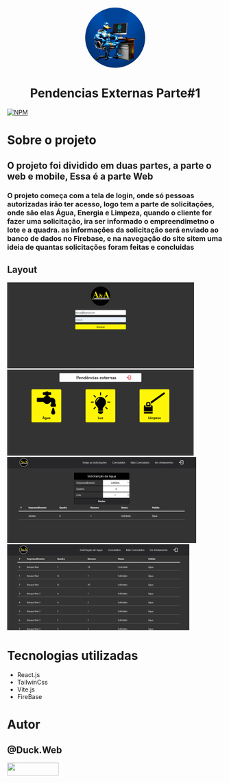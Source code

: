 <p align="center">
 <a href="https://github.com/duck-developer">
    <img style="border-radius: 50%; overflow: hidden; width: 140px; height: 140px;" src="./readme/duck.web.png" alt="@Duck.Web" >
  </a>
  <h1 align="center">Pendencias Externas Parte#1</h1>
</p>

[![NPM](https://img.shields.io/npm/l/react)](https://github.com/devsuperior/sds1-wmazoni/blob/master/LICENSE) 
# Sobre o projeto

## O projeto foi dividido em duas partes, a parte o web e mobile, Essa é a parte Web

### O projeto começa com a tela de login, onde só pessoas autorizadas irão ter acesso, logo tem a parte de solicitações, onde são elas Água, Energia e Limpeza, quando o cliente for fazer uma solicitação, ira ser informado o empreendimetno o lote e a quadra. as informações da solicitação será enviado ao banco de dados no Firebase, e na navegação do site sitem uma ideia de quantas solicitações foram feitas e concluidas

## Layout 
<img src="./readme/img1.png" alt="@Hawk_web" height="200">
<img src="./readme/img2.png" alt="@Hawk_web" height="200">
<img src="./readme/img3.png" alt="@Hawk_web" height="200">
<img src="./readme/img4.png" alt="@Hawk_web" height="200">

# Tecnologias utilizadas
- React.js
- TailwinCss
- Vite.js
- FireBase

# Autor


## @Duck.Web

<!-- INSTAGRAM -->
<p align="esquerda">
<a href="https://www.instagram.com/duck.web/" target="blank"><img align="center" src="https://img.shields.io/badge/Instagram-E4405F?style=for-the-badge&logo=instagram&logoColor=white" height="30" width="120"/></a>
</p>

